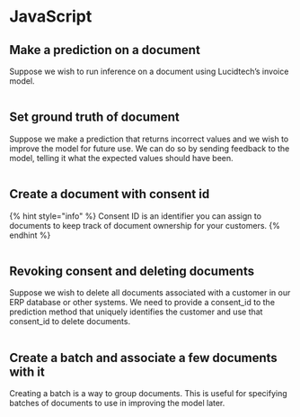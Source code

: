 # JavaScript

## Make a prediction on a document

Suppose we wish to run inference on a document using Lucidtech’s invoice model.

```javascript

```

## Set ground truth of document

Suppose we make a prediction that returns incorrect values and we wish to improve the model for future use. We can do so by sending feedback to the model, telling it what the expected values should have been.

```javascript

```

## Create a document with consent id

{% hint style="info" %}
Consent ID is an identifier you can assign to documents to keep track of document ownership for your customers.
{% endhint %}

```javascript

```

## Revoking consent and deleting documents

Suppose we wish to delete all documents associated with a customer in our ERP database or other systems. We need to provide a consent\_id to the prediction method that uniquely identifies the customer and use that consent\_id to delete documents.

```javascript

```

## Create a batch and associate a few documents with it

Creating a batch is a way to group documents. This is useful for specifying batches of documents to use in improving the model later.

```javascript

```

